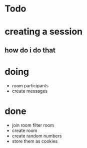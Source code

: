 # Todo

# creating a session

## how do i do that

# doing

- room participants
- create messages

# done

- join room filter room
- create room
- create random numbers
- store them as cookies
